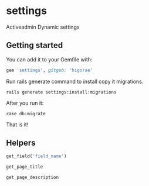 settings
========

Activeadmin Dynamic settings

## Getting started

You can add it to your Gemfile with:

```ruby
gem 'settings', gitgub: 'higorae'
```

Run rails generate command to install copy it migrations.
```console
rails generate settings:install:migrations
```

After you run it:

```console
rake db:migrate
```

That is it!

## Helpers

```ruby
get_field('field_name')
```

```ruby
get_page_title
```

```ruby
get_page_description
```
